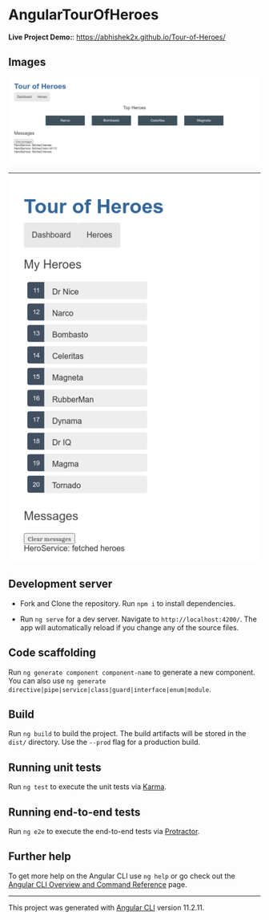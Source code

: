 # AngularTourOfHeroes

**Live Project Demo:**: <a href="https://abhishek2x.github.io/Tour-of-Heroes/">https://abhishek2x.github.io/Tour-of-Heroes/</a>

## Images

<img src="./readme-images/1.png">

---

<img src="./readme-images/2.png">

## Development server

* Fork and Clone the repository. Run `npm i` to install dependencies.

* Run `ng serve` for a dev server. Navigate to `http://localhost:4200/`. The app will automatically reload if you change any of the source files.

## Code scaffolding

Run `ng generate component component-name` to generate a new component. You can also use `ng generate directive|pipe|service|class|guard|interface|enum|module`.

## Build

Run `ng build` to build the project. The build artifacts will be stored in the `dist/` directory. Use the `--prod` flag for a production build.

## Running unit tests

Run `ng test` to execute the unit tests via [Karma](https://karma-runner.github.io).

## Running end-to-end tests

Run `ng e2e` to execute the end-to-end tests via [Protractor](http://www.protractortest.org/).

## Further help

To get more help on the Angular CLI use `ng help` or go check out the [Angular CLI Overview and Command Reference](https://angular.io/cli) page.

---

This project was generated with [Angular CLI](https://github.com/angular/angular-cli) version 11.2.11.
